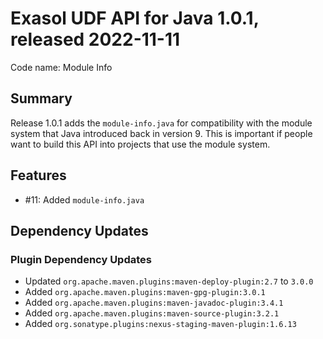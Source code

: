 # Exasol UDF API for Java 1.0.1, released 2022-11-11

Code name: Module Info

## Summary

Release 1.0.1 adds the `module-info.java` for compatibility with the module system that Java introduced back in version 9. This is important if people want to build this API into projects that use the module system.

## Features

* #11: Added `module-info.java`

## Dependency Updates

### Plugin Dependency Updates

* Updated `org.apache.maven.plugins:maven-deploy-plugin:2.7` to `3.0.0`
* Added `org.apache.maven.plugins:maven-gpg-plugin:3.0.1`
* Added `org.apache.maven.plugins:maven-javadoc-plugin:3.4.1`
* Added `org.apache.maven.plugins:maven-source-plugin:3.2.1`
* Added `org.sonatype.plugins:nexus-staging-maven-plugin:1.6.13`
